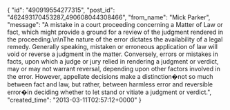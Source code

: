  {
   "id": "490919554277315",
   "post_id": "462493170453287_490608044308466",
   "from_name": "Mick Parker",
   "message": "A mistake in a court proceeding concerning a Matter of Law or fact, which might provide a ground for a review of the judgment rendered in the proceeding.\n\nThe nature of the error dictates the availability of a legal remedy. Generally speaking, mistaken or erroneous application of law will void or reverse a judgment in the matter. Conversely, errors or mistakes in facts, upon which a judge or jury relied in rendering a judgment or verdict, may or may not warrant reversal, depending upon other factors involved in the error. However, appellate decisions make a distinction�not so much between fact and law, but rather, between harmless error and reversible error�in deciding whether to let stand or vitiate a judgment or verdict.",
   "created_time": "2013-03-11T02:57:12+0000"
 }
